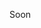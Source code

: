 Soon
<!---
souravjhahind/souravjhahind is a ✨ special ✨ repository because its `README.md` (this file) appears on your GitHub profile.
You can click the Preview link to take a look at your changes.
--->
